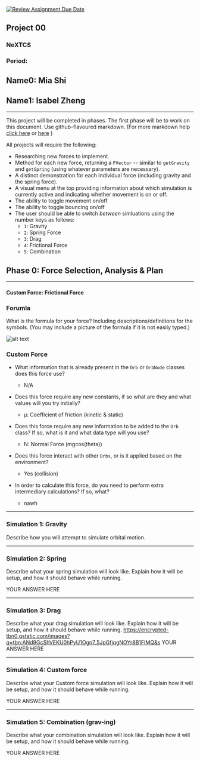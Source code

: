 [![Review Assignment Due Date](https://classroom.github.com/assets/deadline-readme-button-22041afd0340ce965d47ae6ef1cefeee28c7c493a6346c4f15d667ab976d596c.svg)](https://classroom.github.com/a/rXX1_Uiw)
## Project 00
### NeXTCS
### Period: 
## Name0: Mia Shi
## Name1: Isabel Zheng
---

This project will be completed in phases. The first phase will be to work on this document. Use github-flavoured markdown. (For more markdown help [click here](https://github.com/adam-p/markdown-here/wiki/Markdown-Cheatsheet) or [here](https://docs.github.com/en/get-started/writing-on-github/getting-started-with-writing-and-formatting-on-github/basic-writing-and-formatting-syntax) )

All projects will require the following:
- Researching new forces to implement.
- Method for each new force, returning a `PVector`  -- similar to `getGravity` and `getSpring` (using whatever parameters are necessary).
- A distinct demonstration for each individual force (including gravity and the spring force).
- A visual menu at the top providing information about which simulation is currently active and indicating whether movement is on or off.
- The ability to toggle movement on/off
- The ability to toggle bouncing on/off
- The user should be able to switch _between_ simluations using the number keys as follows:
  - `1`: Gravity
  - `2`: Spring Force
  - `3`: Drag
  - `4`: Frictional Force
  - `5`: Combination


## Phase 0: Force Selection, Analysis & Plan
---------- 

#### Custom Force: Frictional Force

### Forumla
What is the formula for your force? Including descriptions/definitions for the symbols. (You may include a picture of the formula if it is not easily typed.)

![alt text](https://encrypted-tbn0.gstatic.com/images?q=tbn:ANd9GcShVEKU0hPyU1Ogn7_5JpGfjqgNOYr8B1FIMQ&s)

### Custom Force
- What information that is already present in the `Orb` or `OrbNode` classes does this force use?
  - N/A

- Does this force require any new constants, if so what are they and what values will you try initially?
  - μ: Coefficient of friction (kinetic & static)
- Does this force require any new information to be added to the `Orb` class? If so, what is it and what data type will you use?
  - N: Normal Force (mgcos(theta))

- Does this force interact with other `Orbs`, or is it applied based on the environment?
  - Yes (collision)

- In order to calculate this force, do you need to perform extra intermediary calculations? If so, what?
  - nawh

--- 

### Simulation 1: Gravity
Describe how you will attempt to simulate orbital motion.

--- 

### Simulation 2: Spring
Describe what your spring simulation will look like. Explain how it will be setup, and how it should behave while running.

YOUR ANSWER HERE

--- 

### Simulation 3: Drag
Describe what your drag simulation will look like. Explain how it will be setup, and how it should behave while running.
https://encrypted-tbn0.gstatic.com/images?q=tbn:ANd9GcShVEKU0hPyU1Ogn7_5JpGfjqgNOYr8B1FIMQ&s
YOUR ANSWER HERE

--- 

### Simulation 4: Custom force
Describe what your Custom force simulation will look like. Explain how it will be setup, and how it should behave while running.

YOUR ANSWER HERE

--- 

### Simulation 5: Combination (grav-ing)
Describe what your combination simulation will look like. Explain how it will be setup, and how it should behave while running.

YOUR ANSWER HERE

